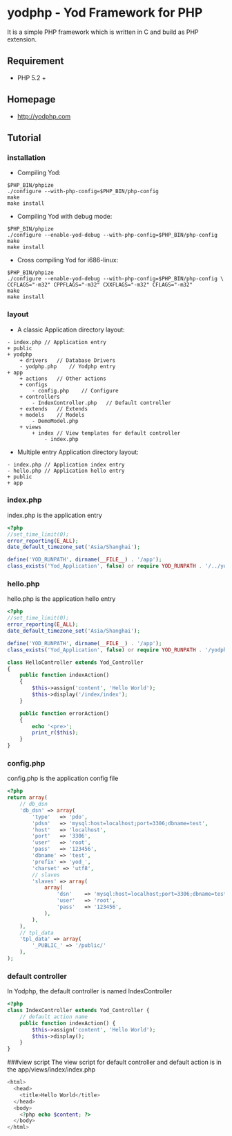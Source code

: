 # yodphp - Yod Framework for PHP

It is a simple PHP framework which is written in C and build as PHP extension.

## Requirement
- PHP 5.2 +

## Homepage
- http://yodphp.com

## Tutorial

### installation
- Compiling Yod:

```
$PHP_BIN/phpize
./configure --with-php-config=$PHP_BIN/php-config
make
make install
```

- Compiling Yod with debug mode:

```
$PHP_BIN/phpize
./configure --enable-yod-debug --with-php-config=$PHP_BIN/php-config
make
make install
```

- Cross compiling Yod for i686-linux:

```
$PHP_BIN/phpize
./configure --enable-yod-debug --with-php-config=$PHP_BIN/php-config \
CCFLAGS="-m32" CPPFLAGS="-m32" CXXFLAGS="-m32" CFLAGS="-m32"
make
make install
```

### layout
- A classic Application directory layout:

```
- index.php	// Application entry
+ public
+ yodphp
	+ drivers	// Database Drivers
	- yodphp.php	// Yodphp entry
+ app
	+ actions	// Other actions
	+ configs
		- config.php	// Configure 
	+ controllers
		- IndexController.php	// Default controller
	+ extends	// Extends
	+ models	// Models
		- DemoModel.php
	+ views
		+ index	// View templates for default controller
			- index.php

```

- Multiple entry Application directory layout:

```
- index.php	// Application index entry
- hello.php	// Application hello entry
+ public
+ app

```

### index.php
index.php is the application entry

```php
<?php
//set_time_limit(0);
error_reporting(E_ALL);
date_default_timezone_set('Asia/Shanghai');

define('YOD_RUNPATH', dirname(__FILE__) . '/app');
class_exists('Yod_Application', false) or require YOD_RUNPATH . '/../yodphp/yodphp.php';

```

### hello.php
hello.php is the application hello entry

```php
<?php
//set_time_limit(0);
error_reporting(E_ALL);
date_default_timezone_set('Asia/Shanghai');

define('YOD_RUNPATH', dirname(__FILE__) . '/app');
class_exists('Yod_Application', false) or require YOD_RUNPATH . '/yodphp.php';

class HelloController extends Yod_Controller
{
	public function indexAction()
	{
		$this->assign('content', 'Hello World');
		$this->display('/index/index');
	}

	public function errorAction()
	{
		echo '<pre>';
		print_r($this);
	}
}

```

### config.php
config.php is the application config file

```php
<?php
return array(
	// db_dsn
	'db_dsn' => array(
		'type'   => 'pdo',
		'pdsn'   => 'mysql:host=localhost;port=3306;dbname=test',
		'host'   => 'localhost',
		'port'   => '3306',
		'user'   => 'root',
		'pass'   => '123456',
		'dbname' => 'test',
		'prefix' => 'yod_',
		'charset' => 'utf8',
		// slaves
		'slaves' => array(
			array(
				'dsn'    => 'mysql:host=localhost;port=3306;dbname=test',
				'user'   => 'root',
				'pass'   => '123456',
			),
		),
	),
	// tpl_data
	'tpl_data' => array(
		'_PUBLIC_' => '/public/'
	),
);

```

### default controller
In Yodphp, the default controller is named IndexController

```php
<?php
class IndexController extends Yod_Controller {
	// default action name
	public function indexAction() {
		$this->assign('content', 'Hello World');
		$this->display();
	}
}

```

###view script
The view script for default controller and default action is in the app/views/index/index.php

```php
<html>
  <head>
    <title>Hello World</title>
  </head>
  <body>
    <?php echo $content; ?>
  </body>
</html>
```
